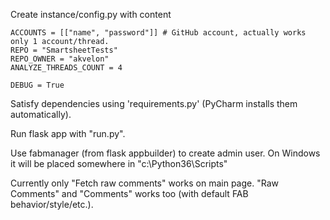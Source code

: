 Create instance/config.py with content

```
ACCOUNTS = [["name", "password"]] # GitHub account, actually works only 1 account/thread.
REPO = "SmartsheetTests"
REPO_OWNER = "akvelon"
ANALYZE_THREADS_COUNT = 4

DEBUG = True
```
Satisfy dependencies using 'requirements.py' (PyCharm installs them automatically).

Run flask app with "run.py".

Use fabmanager (from flask appbuilder) to create admin user. On Windows it will be placed somewhere in "c:\Python36\Scripts\"

Currently only "Fetch <number> raw comments" works on main page. "Raw Comments" and "Comments" works too (with default FAB behavior/style/etc.).
